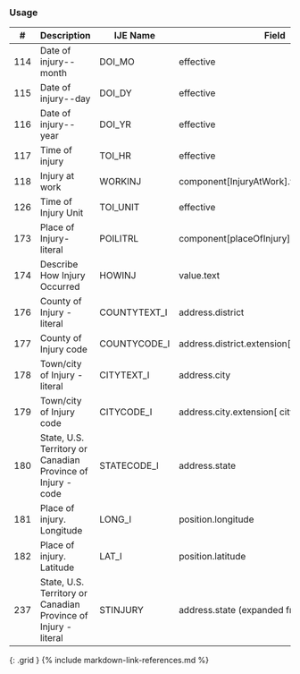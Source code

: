 ### Usage


| **#** |  **Description**   |  **IJE Name**   |  **Field**  |  **Type**  | **Value Set**  |
| ---------| ------------- | ------------ | -------------- | -------- | -------- |
| 114 | Date of injury--month | DOI_MO| effective | dateTime |  | 
| 115 | Date of injury--day | DOI_DY| effective | dateTime |  | 
| 116 | Date of injury--year | DOI_YR| effective | dateTime |  | 
| 117 | Time of injury | TOI_HR| effective | dateTime |  | 
| 118 | Injury at work | WORKINJ| component[InjuryAtWork].value | codeable | [YesNoUnknownNotApplicableVS] | 
| 126 | Time of Injury Unit | TOI_UNIT| effective | dateTime |  | 
| 173 | Place of Injury- literal | POILITRL| component[placeOfInjury].value.text | string |  | 
| 174 | Describe How Injury Occurred | HOWINJ| value.text | string |  | 
| 176 | County of Injury - literal | COUNTYTEXT_I| address.district | string |  | 
| 177 | County of Injury code | COUNTYCODE_I| address.district.extension[countyCode].value | integer |  | 
| 178 | Town/city of Injury - literal | CITYTEXT_I| address.city | string |  | 
| 179 | Town/city of Injury code | CITYCODE_I| address.city.extension[ cityCode].value | integer |  | 
| 180 | State, U.S. Territory or Canadian Province of Injury - code | STATECODE_I| address.state | string | [StatesTerritoriesProvincesVS] | 
| 181 | Place of injury. Longitude | LONG_I| position.longitude | float |  | 
| 182 | Place of injury. Latitude | LAT_I| position.latitude | float |  | 
| 237 | State, U.S. Territory or Canadian Province of Injury - literal | STINJURY| address.state (expanded from 2 letter code) | string | [StateTerritoryProvinceVS] | 
{: .grid }
{% include markdown-link-references.md %}
